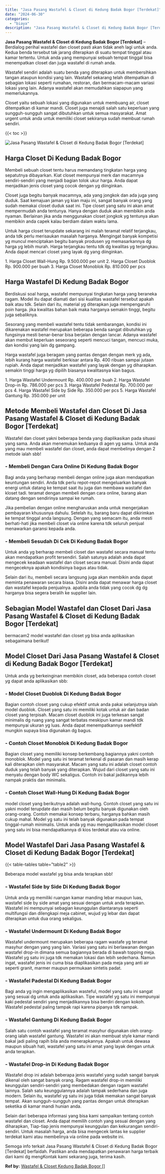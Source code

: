 ```yaml
---
title: "Jasa Pasang Wastafel & Closet di Kedung Badak Bogor [Terdekat]"
date: "2024-06-30"
categories: 
  - "biaya"
description: "Jasa Pasang Wastafel & Closet di Kedung Badak Bogor [Terdekat]. Semoga info terkait Jasa Pasang Wastafel & Closet di Kedung Badak Bogor [Terdekat] berfaida..."
---
```


**Jasa Pasang Wastafel & Closet di Kedung Badak Bogor \[Terdekat\]** – Berdialog perihal wastafel dan closet pasti akan tidak aneh lagi untuk anda. Kedua benda tersebut tak jarang diterapkan di suatu tempat tinggal atau kamar tertentu. Untuk anda yang mempunyai sebuah tempat tinggal bisa menempatkan closet dan juga wastafel di rumah anda.

Wastafel sendiri adalah suatu benda yang diterapkan untuk membersihkan tangan ataupun kondisi yang lain. Wastafel sekarang telah ditempatkan di sebagian lokasi seperti rumahan, restoran, dan bermacam-macam variasi lokasi yang lain. Adanya wastafel akan memudahkan siapapun yang memerlukannya.

Closet yaitu sebuah lokasi yang digunakan untuk membuang air, closet ditempatkan di kamar mandi. Closet juga menajdi salah satu keperluan yang sungguh-sungguh sangat dibutuhkan untuk semua masyarakat. Amat urgent untuk anda untuk memiliki closet sekiranya sudah membuat rumah sendiri.

{{< toc >}}

![Jasa Pasang Wastafel & Closet di Kedung Badak Bogor [Terdekat]](/images/wastafel-closet-murah05.png)

## Harga Closet Di Kedung Badak Bogor

Membeli sebuah closet tentu harus memandang tingkatan harga yang sepatutnya dibayarkan. Kiat closet mempunyai merk dan macamnya sendiri-sendiri yang menjadi bagian tolok ukur harga. Anda dapat menjadikan jenis closet yang cocok dengan yg diinginkan.

Closet juga begitu banyak macamnya, ada yang jongkok dan ada juga yang duduk. Saat kemajuan jaman yg kian maju ini, sangat banyak orang yang sudah memakai closet duduk saat ini. Tipe closet yang satu ini akan amat mempermudah anda tentunya. Hanya dengan duduk akan membikin anda nyaman. Berlainan jika anda menggunakan closet jongkok yg tentunya akan membikin anda capek kalau berdiam dalam waktu lama.

Untuk harga closet terupdate sekarang ini malah teramat relatif terjangkau, anda tdk perlu merisaukan masalah harganya. Mengingat banyak kompetisi yg muncul menciptakan begitu banyak produsen yg memasarkannya dg harga yg lebih murah. Harga terjangkau tentu tdk dg kwalitas yg terjangkau. Anda dapat mencari closet yang layak dg yang diinginkan.

1\. Harga Closet Wall-Hung Rp. 9.500.000 per unit 2. Harga Closet Duoblok Rp. 900.000 per buah 3. Harga Closet Monoblok Rp. 810.000 per pcs

## Harga Wastafel Di Kedung Badak Bogor

Berdiskusi soal harga, wastafel mempunyai tingkatan harga yang beraneka ragam. Model itu dapat diamati dari sisi kualitas wastafel tersebut apakah baik atau tdk. Selain dari itu, material yg diterapkan juga mempengaruhi poin harga. jika kwalitas bahan baik maka harganya semakin tinggi, begitu juga sebaliknya.

Sesorang yang membeli wastafel tentu tidak sembarangan, kondisi ini dikarenakan wastafel merupakan beberapa benda sangat dibutuhkan yg fungsinya mesti benar-benar bisa berjalan dengan lancar. Adanya wastafel akan membut keperluan seseorang seperti mencuci tangan, mencuci muka, dan kondisi yang lain dg gampang.

Harga wastafel juga beragam yang pantas dengan dengan merk yg ada, lebih kurang harga wastafel berkisar antara Rp. 400 ribuan sampai jutaan rupiah. Anda dapat menjadikan wastafel yang layak dengan yg diharapkan. semakin tinggi harga yg dipilih biasanya kwalitasnya kian bagus.

1\. Harga Wastafel Undermount Rp. 400.000 per buah 2. Harga Wastafel Drop-in Rp. 786.000 per pcs 3. Harga Wastafel Pedestal Rp. 700.000 per pcs 4. Harga Wastafel Side by Side Rp. 350.000 per pcs 5. Harga Wastafel Gantung Rp. 350.000 per unit

## Metode Membeli Wastafel dan Closet Di Jasa Pasang Wastafel & Closet di Kedung Badak Bogor \[Terdekat\]

Wastafel dan closet yakni beberapa benda yang diaplikasikan pada situasi yang sama. Anda akan menemukan keduanya di agen yg sama. Untuk anda yang mau membeli wastafel dan closet, anda dapat membelinya dengan 2 metode ialah sbb!

### \- Membeli Dengan Cara Online Di Kedung Badak Bogor

Bagi anda yang berharap membeli dengan online juga akan mendapatkan keuntungan sendiri. Anda tdk perlu repot-repot mengeluarkan banyak energi untuk datang ke tempat saat itu juga dan membawa wastafel dan kloset tadi. teramat dengan membeli dengan cara online, barang akan datang dengan sendirinya sampai ke rumah.

Jika pembelian dengan online mengharuskan anda untuk mengerjakan pembayaran khususnya dahulu. Setelah itu, barang baru dapat dikirimkan ke tempat tinggal anda langsung. Dengan yang semacam itu, anda mesti berhati-hati jika membeli closet via online karena tdk seluruh penjual menawarkan garansi kepada anda.

### \- Membeli Sesudah Di Cek Di Kedung Badak Bogor

Untuk anda yg berharap membeli closet dan wastafel secara manual tentu akan mendapatkan profit tersendiri. Salah satunya adalah anda dapat mengecek keadaan wastafel dan closet secara manual. Disini anda dapat mengeceknya apakah kondisinya bagus atau tidak.

Selain dari itu, membeli secara langsung juga akan membikin anda dapat meminta penawaran secara biasa. Disini anda dapat menawar harga closet dan wastafel kepada penjualnya. apabila anda tidak yang cocok dg dg harganya bisa segera beralih ke supplier lain.

## Sebagian Model Wastafel dan Closet Dari Jasa Pasang Wastafel & Closet di Kedung Badak Bogor \[Terdekat\]

bermacam2 model wastafel dan closet yg bisa anda aplikasikan sebagaimana berikut!

## Model Closet Dari Jasa Pasang Wastafel & Closet di Kedung Badak Bogor \[Terdekat\]

Untuk anda yg berkeinginan membikin closet, ada beberapa contoh closet yg dapat anda aplikasikan sbb:

### \- Model Closet Duoblok Di Kedung Badak Bogor

Bagian contoh closet yang cukup efektif untuk anda pakai selanjutnya ialah model duoblok. Closet yang satu ini memiliki kotak untuk air dan badan closet yang terpisah. Macam closet duoblok ini juga terkesan sangat minimalis dg ruang yang sangat terbatas meskipun kamar mandi tdk mempunyai ukuran yg luas. Anda dapat menempatkannya seefektif mungkin supaya bisa digunakan dg bagus.

### \- Contoh Closet Monoblok Di Kedung Badak Bogor

Bagian closet yang memiliki konsep berkembang bagiannya yakni contoh monoblok. Model yang satu ini teramat terkenal di pasaran dan masih kerap kali diterapkan oleh masyarakat. Macam yang satu ini adalah closet contoh duduk yang telah banyak yang diterapkan. Wujud dari closet yang satu ini menyatu dengan body WC sekaligus. Contoh ini bakal jadikannya lebih nampak praktis dan minimalis.

### \- Contoh Closet Wall-Hung Di Kedung Badak Bogor

model closet yang berikutnya adalah wall-hung. Contoh closet yang satu ini yakni model terupdate dan masih belum begitu banyak digunakan oleh orang-orang. Contoh memakai konsep terbaru, harganya bahkan masih cukup mahal. Model yg satu ini telah banyak digunakan pada tempat tinggal-rumah minimalis. Untuk anda yg mau mengaplikasikan model closet yang satu ini bisa mendapatkannya di kios terdekat atau via online.

## Model Wastafel Dari Jasa Pasang Wastafel & Closet di Kedung Badak Bogor \[Terdekat\]

{{< table-tables table="table2" >}}

Beberapa model wastafel yg bisa anda terapkan sbb!

### \- Wastafel Side by Side Di Kedung Badak Bogor

Untuk anda yg memiliki ruangan kamar manding lebar maupun luas, wastafel side by side amat yang sesuai dengan untuk anda terapkan. Wastafel ini mempunyai sebagian keunggulan diantaranya seperti multifungsi dan dilengkapi meja cabinet, wujud yg lebar dan dapat diterapkan untuk dua orang sekaligus.

### \- Wastafel Undermount Di Kedung Badak Bogor

Wastafel undermount merupakan beberapa ragam wastafe yg teramat masyhur dengan yang yang lain. Variasi yang satu ini berlawanan dengan wastafel drop-in dimana semua bagiannya berada di bawah topping meja. Wastafel yg satu ini juga tdk memakan lokasi dan lebih sederhana. Namun ingat, wastafel jenis ini cuma bisa diaplikasikan pada meja yang anti air seperti granit, marmer maupun permukaan sintetis padat.

### \- Wastafel Padestal Di Kedung Badak Bogor

Bagi anda yg ingin mengaplikasikan wasteful, model yang satu ini sangat yang sesuai dg untuk anda aplikasikan. Tipe wastafel yg satu ini mempunyai kaki pedestal sendiri yang menjadikannya bisa berdiri dengan kokoh. Wastafel pedestal paling tampak rapi karena pipanya tdk nampak.

### \- Wastafel Gantung Di Kedung Badak Bogor

Salah satu contoh wastafel yang teramat masyhur digunakan oleh orang-orang ialah wastafel gantung. Wastafel ini akan membuat style kamar mandi bakal jadi paling rapih bila anda menerapkannya. Apakah untuk dewasa maupun sibuah hati, wastafel yang satu ini amat yang layak dengan untuk anda terapkan.

### \- Wastafel Drop-in Di Kedung Badak Bogor

Wastafel drop ini adalah beberapa jenis wastafel yang sudah sangat banyak dikenal oleh sangat banyak orang. Ragam wastafel drop-in memiliki keunggulan sendiri-sendiri yang membedakan dengan ragam wastafel lainnya. Salah satu keunggulannya adalah tampak sederhana dan juga modern. Selain itu, wastafel yg satu ini juga tidak memakan sangat banyak tempat. Akan sungguh-sungguh yang pantas dengan untuk diterapkan seketika di kamar mandi hunian anda.

Selain dari beberapa informasi yang bisa kami sampaikan tentang contoh wastafel dan closet. Anda dapat memilih contoh yang sesuai dengan yang diharapkan, Tiap-tiap jenis mempunyai keunggulan dan kekurangan sendiri-sendiri. Untuk masalah harga, anda bisa mengecek lantas ke supplier terdekat kami atau membelinya via online pada website ini.

Semoga info terkait Jasa Pasang Wastafel & Closet di Kedung Badak Bogor \[Terdekat\] berfaidah. Pastikan anda mendapatkan penawaran harga terbaik dari kami dg mengKontak kami sekarang juga, terima kasih.

**Ref by:** [Wastafel & Closet Kedung Badak Bogor []](https://id.wikipedia.org/wiki/Wastafel)
